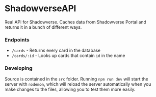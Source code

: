 # ShadowverseAPI
Real API for Shadowverse. Caches data from Shadowverse Portal and returns it in a bunch of different ways.

### Endpoints
* `/cards` - Returns every card in the database
* `/cards/:id` - Looks up cards that contain `id` in the name

### Developing
Source is contained in the `src` folder. Running `npm run dev` will start the server with `nodemon`, which will reload the server automatically when you make changes to the files, allowing you to test them more easily.